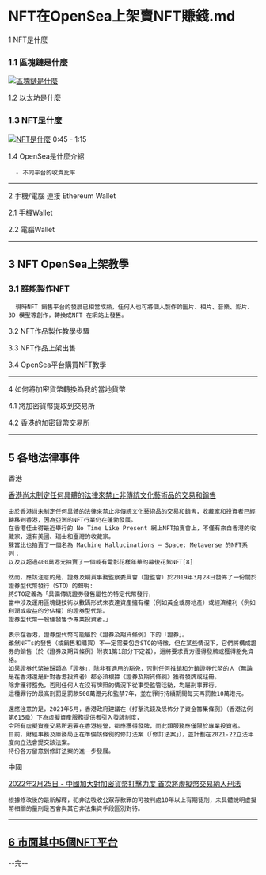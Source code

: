 

# NFT在OpenSea上架賣NFT賺錢.md


1 NFT是什麼
  
  
  ### 1.1  區塊鏈是什麼
  
   [![區塊鏈是什麼](https://img.youtube.com/vi/u0paxAJVrNc/0.jpg)](https://www.youtube.com/watch?v=u0paxAJVrNc?t=204)
  
  1.2 以太坊是什麼
  
  
  ### 1.3 NFT是什麼
  
   [![NFT是什麼](https://img.youtube.com/vi/ZYou8GorD4M/0.jpg)](https://youtu.be/ZYou8GorD4M?t=45)
   0:45 - 1:15
  
  
  1.4 OpenSea是什麼介紹
  
      - 不同平台的收貴比率

---


2 手機/電腦 連接 Ethereum Wallet

  2.1 手機Wallet
  
  2.2 電腦Wallet

---

## 3 NFT OpenSea上架教學

  ### 3.1 誰能製作NFT
  
      現時NFT 銷售平台的發展已相當成熟，任何人也可將個人製作的圖片、相片、音樂、影片、3D 模型等創作，轉換成NFT 在網站上發售。

  3.2 NFT作品製作教學步驟
  
  3.3 NFT作品上架出售
  
  3.4 OpenSea平台購買NFT教學
  
---

4 如何將加密貨幣轉換為我的當地貨幣
  
  4.1 將加密貨幣提取到交易所
  
  4.2 香港的加密貨幣交易所

---

## 5 各地法律事件

  香港

  [香港尚未制定任何具體的法律來禁止非傳統文化藝術品的交易和銷售](https://www.haldanes.com/tc/%E6%9C%89%E9%97%9Cnft%E7%9A%84%E6%B3%95%E5%BE%8B%E8%B3%87%E8%A8%8A-%E9%A6%99%E6%B8%AF%E5%92%8C%E4%B8%AD%E5%9C%8B/)
  
    由於香港尚未制定任何具體的法律來禁止非傳統文化藝術品的交易和銷售，收藏家和投資者已經轉移到香港，因為亞洲的NFT行業仍在蓬勃發展。 
    在香港佳士得最近舉行的 No Time Like Present 網上NFT拍賣會上，不僅有來自香港的收藏家，還有美國、瑞士和臺灣的收藏家。
    蘇富比也拍賣了一個名為 Machine Hallucinations – Space: Metaverse 的NFT系列；
    以及以超過400萬港元拍賣了一個載有電影花樣年華的幕後花絮NFT[8]
    
    然而，應該注意的是，證券及期貨事務監察委員會（證監會）於2019年3月28日發佈了一份關於證券型代幣發行（STO）的聲明:
    將STO定義為「具備傳統證券發售屬性的特定代幣發行，
    當中涉及運用區塊鏈技術以數碼形式來表達資產擁有權（例如黃金或房地產）或經濟權利（例如利潤或收益的分佔權）的證券型代幣。
    證券型代幣一般僅發售予專業投資者。」
    
    表示在香港，證券型代幣可能屬於《證券及期貨條例》下的「證券」。
    雖然NFTs的發售（或銷售和購買）不一定需要包含STO的特徵，但在某些情況下，它們將構成證券的銷售（於《證券及期貨條例》附表1第1部分下定義），這將要求賣方獲得發牌或獲得豁免資格。
    如果證券代幣被歸類為「證券」，除非有適用的豁免，否則任何推銷和分銷證券代幣的人（無論是在香港還是針對香港投資者）都必須根據《證券及期貨條例》獲得發牌或註冊。
    除非獲得豁免，否則任何人在沒有牌照的情況下從事受監管活動，均屬刑事罪行。
    這種罪行的最高刑罰是罰款500萬港元和監禁7年，並在罪行持續期間每天再罰款10萬港元。

    還應注意的是，2021年5月，香港政府建議在《打擊洗錢及恐怖分子資金籌集條例》（香港法例第615章）下為虛擬資產服務提供者引入發牌制度，
    令所有虛擬資產交易所若要在香港經營，都應獲得發牌，而此類服務應僅限於專業投資者。
    目前，財經事務及庫務局正在準備該條例的修訂法案（「修訂法案」），並計劃在2021-22立法年度向立法會提交該法案。
    持份各方留意到修訂法案的進一步發展。




中國

  [2022年2月25日 - 中國加大對加密貨幣打擊力度 首次將虛擬幣交易納入刑法](https://hk.finance.yahoo.com/news/%E4%B8%AD%E5%9C%8B%E5%8A%A0%E5%A4%A7%E5%B0%8D%E5%8A%A0%E5%AF%86%E8%B2%A8%E5%B9%A3%E6%89%93%E6%93%8A%E5%8A%9B%E5%BA%A6-%E9%A6%96%E6%AC%A1%E5%B0%87%E8%99%9B%E6%93%AC%E5%B9%A3%E4%BA%A4%E6%98%93%E7%B4%8D%E5%85%A5%E5%88%91%E6%B3%95-154106763.html)

    根據修改後的最新解釋，犯非法吸收公眾存款罪的可被判處10年以上有期徒刑，未具體說明虛擬幣相關的量刑是否會與其它非法集資手段區別對待。
    
    
---

## [6 市面其中5個NFT平台](https://github.com/98672794/blockchain2022/blob/main/NFT_Teaching/6%E5%B8%82%E9%9D%A2%E5%85%B6%E4%B8%AD5%E5%80%8BNFT%E5%B9%B3%E5%8F%B0.md)

--完--
